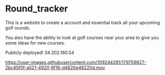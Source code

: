 # Round_tracker

This is a website to create a account and essential track all your upcoming golf rounds.

You also have the ability to look at golf courses near your area to give you some ideas for new courses.

Publicly deployed!
34.202.160.54





https://user-images.githubusercontent.com/109244281/179759827-2bc45f0f-a521-4920-8f16-d4620e48220d.mov

